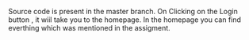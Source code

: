 Source code is present in the master branch.
On Clicking on the Login button , it wiil take you to the homepage.
In the homepage you can find everthing which was mentioned in the assigment.
